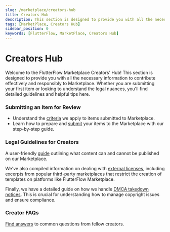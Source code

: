 ```yaml
---
slug: /marketplace/creators-hub
title: Creators Hub
description: This section is designed to provide you with all the necessary information to contribute effectively and responsibly to Marketplace.
tags: [MarketPlace, Creators Hub]
sidebar_position: 0
keywords: [FlutterFlow, MarketPlace, Creators Hub]
---
```


# Creators Hub
Welcome to the FlutterFlow Marketplace Creators' Hub! This section is designed to provide you with all the necessary information to contribute effectively and responsibly to Marketplace. Whether you are submitting your first item or looking to understand the legal nuances, you'll find detailed guidelines and helpful tips here.

### **Submitting an Item for Review**
- Understand the [criteria](submission-criteria.md) we apply to items submitted to Marketplace.
- Learn how to prepare and [submit](submit-item-for-review.md) your items to the Marketplace with our step-by-step guide.

### **Legal Guidelines for Creators**

A user-friendly [guide](legal-guidelines-for-creators.md) outlining what content can and cannot be published on our Marketplace.

We've also compiled information on dealing with [external licenses](navigating-external-licenses.md), including excerpts from popular third-party marketplaces that restrict the creation of templates on platforms like FlutterFlow Marketplace.

Finally, we have a detailed guide on how we handle [DMCA takedown notices](copyright-dmca-process.md). This is crucial for understanding how to manage copyright issues and ensure compliance.

### Creator FAQs

[Find answers](creator-faqs.md) to common questions from fellow creators.